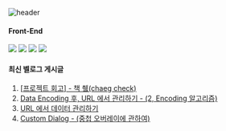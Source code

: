 
![header](https://capsule-render.vercel.app/api?type=transparent&height=280&section=header&text=TransparentDeveloper&fontColor=1E8CFA&fontAlign=42)

<div direction=row>
  
 #### Front-End
<img src="https://img.shields.io/badge/JavaScript-F7DF1E?style=flat-square&logo=JavaScript&logoColor=white">
<img src="https://img.shields.io/badge/Typescript-3178C6?style=flat-square&logo=Typescript&logoColor=white"/>
<img src="https://img.shields.io/badge/HTML5-E34F26?style=flat-square&logo=HTML5&logoColor=white">
<img src="https://img.shields.io/badge/CSS3-1572B6?style=flat-square&logo=CSS3&logoColor=white">
</div>
<div direction=row>


#### 최신 벨로그 게시글
<!-- VelogPostsStart -->

1. <a href="https://velog.io/@sksmsdbstlsdlek/%ED%94%84%EB%A1%9C%EC%A0%9D%ED%8A%B8-%ED%9A%8C%EA%B3%A0-%EC%B1%85-%EC%B7%A4chaeg-check" target="_blank">[프로젝트 회고] - 책 췤(chaeg check)</a>
2. <a href="https://velog.io/@sksmsdbstlsdlek/Data-Encoding-%ED%9B%84-URL-%EC%97%90%EC%84%9C-%EA%B4%80%EB%A6%AC%ED%95%98%EA%B8%B0-2-Encoding-%EC%95%8C%EA%B3%A0%EB%A6%AC%EC%A6%98" target="_blank">Data Encoding 후, URL 에서 관리하기 - (2, Encoding 알고리즘)</a>
3. <a href="https://velog.io/@sksmsdbstlsdlek/URL-%EC%97%90%EC%84%9C-%EB%8D%B0%EC%9D%B4%ED%84%B0-%EA%B4%80%EB%A6%AC%ED%95%98%EA%B8%B0" target="_blank">URL 에서 데이터 관리하기</a>
4. <a href="https://velog.io/@sksmsdbstlsdlek/Custom-Dialog-2" target="_blank">Custom Dialog - (중첩 오버레이에 관하여)</a>

<!-- VelogPostsEnd -->
